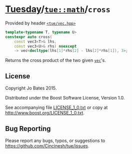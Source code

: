 [Tuesday](../../../README.md)/[`tue::math`](../../namespaces/tue/math.md)/`cross`
=================================================================================
Provided by header [`<tue/vec.hpp>`](../../headers/vec.md)

```c++
template<typename T, typename U>
constexpr auto cross(
    const vec3<T>& lhs,
    const vec3<U>& rhs) noexcept
    -> vec<decltype(lhs[1]*rhs[2] - lhs[2]*rhs[1]), 3>;
```

Returns the cross product of the two given [`vec`](../../headers/vec.md)'s.

License
-------
Copyright Jo Bates 2015.

Distributed under the Boost Software License, Version 1.0.

See accompanying file [LICENSE_1_0.txt](../../../LICENSE_1_0.txt) or copy at
http://www.boost.org/LICENSE_1_0.txt.

Bug Reporting
-------------
Please report any bugs, typos, or suggestions to
https://github.com/Cincinesh/tue/issues.
